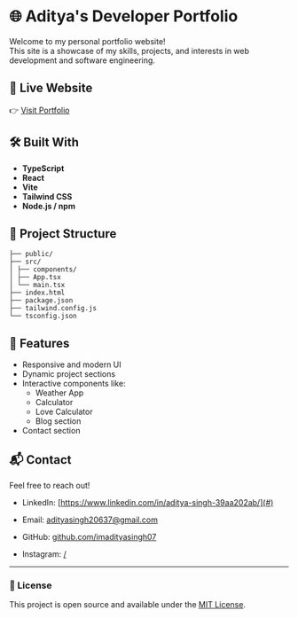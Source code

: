 # 🌐 Aditya's Developer Portfolio

Welcome to my personal portfolio website!  
This site is a showcase of my skills, projects, and interests in web development and software engineering.

## 🚀 Live Website

👉 [Visit Portfolio](https://visionary-elf-602bcd.netlify.app/)

## 🛠️ Built With

- **TypeScript**
- **React**
- **Vite**
- **Tailwind CSS**
- **Node.js / npm**

## 📂 Project Structure

```
├── public/
├── src/
│ ├── components/
│ ├── App.tsx
│ └── main.tsx
├── index.html
├── package.json
├── tailwind.config.js
└── tsconfig.json
```

## 📸 Features

- Responsive and modern UI
- Dynamic project sections
- Interactive components like:
  - Weather App
  - Calculator
  - Love Calculator
  - Blog section
- Contact section

## 📬 Contact

Feel free to reach out!

- LinkedIn: [https://www.linkedin.com/in/aditya-singh-39aa202ab/](#)
- Email: [adityasingh20637@gmail.com](#)
- GitHub: [github.com/imadityasingh07](https://github.com/imadityasingh07)

- Instagram: [/](#)

---

### 📝 License

This project is open source and available under the [MIT License](LICENSE).
